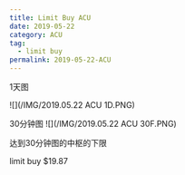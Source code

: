 ```yaml
---
title: Limit Buy ACU
date: 2019-05-22
category: ACU
tag:
  - limit buy
permalink: 2019-05-22-ACU
---
```

1天图

![](/IMG/2019.05.22 ACU 1D.PNG)

30分钟图
![](/IMG/2019.05.22 ACU 30F.PNG)

达到30分钟图的中枢的下限

limit buy $\$$19.87
